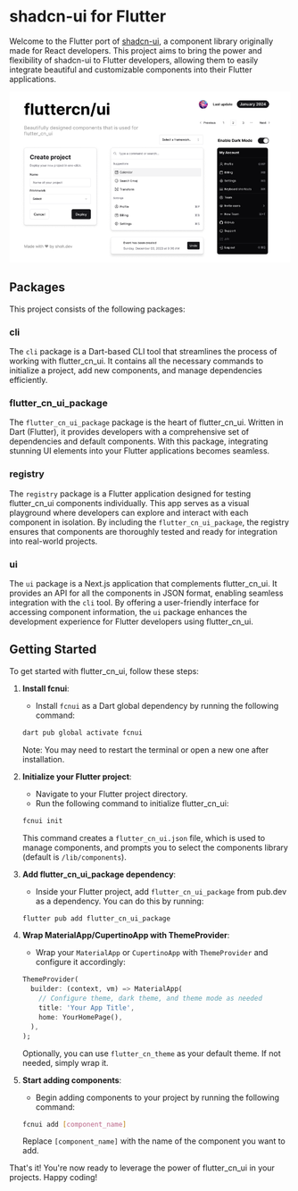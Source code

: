 # shadcn-ui for Flutter

Welcome to the Flutter port of [shadcn-ui](https://ui.shadcn.com/), a component library originally made for React developers. This project aims to bring the power and flexibility of shadcn-ui to Flutter developers, allowing them to easily integrate beautiful and customizable components into their Flutter applications.

![hero](ui/public/cover.png)

## Packages

This project consists of the following packages:

### cli

The `cli` package is a Dart-based CLI tool that streamlines the process of working with flutter_cn_ui. It contains all the necessary commands to initialize a project, add new components, and manage dependencies efficiently.

### flutter_cn_ui_package

The `flutter_cn_ui_package` package is the heart of flutter_cn_ui. Written in Dart (Flutter), it provides developers with a comprehensive set of dependencies and default components. With this package, integrating stunning UI elements into your Flutter applications becomes seamless.

### registry

The `registry` package is a Flutter application designed for testing flutter_cn_ui components individually. This app serves as a visual playground where developers can explore and interact with each component in isolation. By including the `flutter_cn_ui_package`, the registry ensures that components are thoroughly tested and ready for integration into real-world projects.

### ui

The `ui` package is a Next.js application that complements flutter_cn_ui. It provides an API for all the components in JSON format, enabling seamless integration with the `cli` tool. By offering a user-friendly interface for accessing component information, the `ui` package enhances the development experience for Flutter developers using flutter_cn_ui.

[//]: # (## Documentation Website)

[//]: # ()
[//]: # (Explore the comprehensive documentation for flutter_cn_ui on the [FlutterCN Docs website]&#40;https://fluttercn.shoh.dev&#41;. This website serves as a central hub for all documentation related to the project, including installation guides, component usage instructions, API references, and more.)

[//]: # ()
[//]: # (Whether you're a beginner getting started with flutter_cn_ui or an experienced developer looking for detailed information on specific components, the FlutterCN Docs website has you covered. Dive deep into the world of Flutter development with flutter_cn_ui and unleash the full potential of your applications.)

[//]: # ()
[//]: # (Visit [fluttercn.shoh.dev]&#40;https://fluttercn.shoh.dev&#41; to access the documentation and accelerate your Flutter development journey!)

## Getting Started

To get started with flutter_cn_ui, follow these steps:

1. **Install fcnui**:
    - Install `fcnui` as a Dart global dependency by running the following command:

    ```bash
    dart pub global activate fcnui
    ```

   Note: You may need to restart the terminal or open a new one after installation.

2. **Initialize your Flutter project**:
    - Navigate to your Flutter project directory.
    - Run the following command to initialize flutter_cn_ui:

    ```bash
    fcnui init
    ```

   This command creates a `flutter_cn_ui.json` file, which is used to manage components, and prompts you to select the components library (default is `/lib/components`).

3. **Add flutter_cn_ui_package dependency**:
    - Inside your Flutter project, add `flutter_cn_ui_package` from pub.dev as a dependency. You can do this by running:

    ```bash
    flutter pub add flutter_cn_ui_package
    ```

4. **Wrap MaterialApp/CupertinoApp with ThemeProvider**:
    - Wrap your `MaterialApp` or `CupertinoApp` with `ThemeProvider` and configure it accordingly:

    ```dart
    ThemeProvider(
      builder: (context, vm) => MaterialApp(
        // Configure theme, dark theme, and theme mode as needed
        title: 'Your App Title',
        home: YourHomePage(),
      ),
    );
    ```

   Optionally, you can use `flutter_cn_theme` as your default theme. If not needed, simply wrap it.

5. **Start adding components**:
    - Begin adding components to your project by running the following command:

    ```bash
    fcnui add [component_name]
    ```

   Replace `[component_name]` with the name of the component you want to add.

That's it! You're now ready to leverage the power of flutter_cn_ui in your projects. Happy coding!